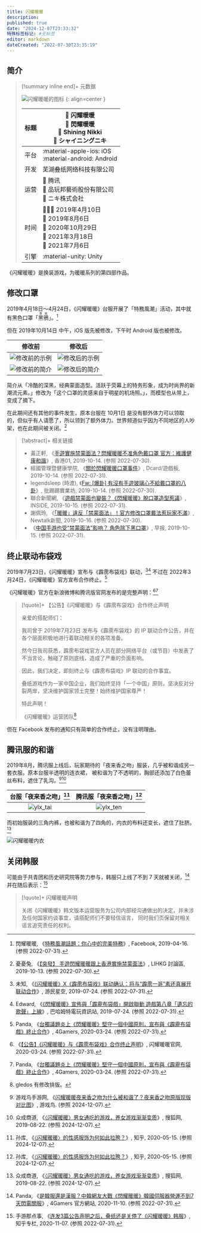 ```yaml
---
title: 闪耀暖暖
description:
published: true
date: "2024-12-07T23:33:32"
特殊标签标记: #无标签
editor: markdown
dateCreated: "2022-07-30T23:35:19"
---
```


## 简介

> [!summary inline end]+ 元数据
>
> ![闪耀暖暖的图标](https://s3.tebi.io/ggame/game/闪耀暖暖/com.papegames.nn4.tw.webp)
> {: align=center }
>
> <div markdown=1 class="infobox">
>
> | 标题 | 🐼 闪耀暖暖<br>🧋 閃耀暖暖<br>🗽 Shining Nikki<br>🥷  シャイニングニキ                           |
> | ---- | -------------------------------------------------------------------------------------------- |
> | 平台 | :material-apple-ios: iOS<br>:material-android: Android                                       |
> | 开发 | 芜湖叠纸网络科技有限公司                                                                     |
> | 运营 | 🐼 腾讯<br>🧋 品玩邦藝術股份有限公司<br>🥷 ニキ株式会社                                         |
> | 时间 | 🚋🎰🧋 2019年4月10日<br>🐼 2019年8月6日<br>🫰 2020年10月29日<br>🥷 2021年3月18日<br>🗽 2021年7月6日 |
> | 引擎 | :material-unity: Unity                                                                       |
>
> </div>

《闪耀暖暖》是换装游戏，为暖暖系列的第四部作品。

## 修改口罩

2019年4月18日～4月24日，《闪耀暖暖》台服开展了「特務風潮」活动，其中就有黑色口罩「<ruby>黑鴉<rp>(</rp><rt>黑鸦</rt><rp>)</rp></ruby>」。[^PSJOM]

[^PSJOM]: 閃耀暖暖, 《[特務風潮話題：你心中的完美特務](https://archive.ph/PSJOM "https://m.facebook.com/ShiningNikkiTW/posts/537182557102976")》, Facebook, 2019-04-16. (参照 2022-07-31).

但在 2019年10月14日 中午，iOS 版先被修改，下午时 Android 版也被修改。

| 修改前            | 修改后            |
| ----------------- | ----------------- |
| ![修改前的示例][] | ![修改后的示例][] |
| ![修改前的简介][] | ![修改后的简介][] |

[修改前的示例]: https://ggame.s3.tebi.io/game/闪耀暖暖/修改前的示例.webp
[修改后的示例]: https://ggame.s3.tebi.io/game/闪耀暖暖/修改后的示例.webp
[修改前的简介]: https://ggame.s3.tebi.io/game/闪耀暖暖/修改前的简介.webp "冷酷的深黑，经典蒙面造型。活跃于荧幕上的特务形象，成为时尚界的新潮流元素。"
[修改后的简介]: https://ggame.s3.tebi.io/game/闪耀暖暖/修改后的简介.webp "这个口罩的灵感来自于明星的机场照。"

简介从「冷酷的深黑，经典蒙面造型。活跃于荧幕上的特务形象，成为时尚界的新潮流元素。」修改为「这个口罩的灵感来自于明星的机场照。」，而模型也从带上，变成了摘下。

在此期间还有其他的事件发生，原本台服在 10月1日 是没有额外体力可以领取的，但似乎有人请愿了，所以领到了额外体力。世界频道似乎因为不同地区的人吵架，也在此期间被关闭。[^1649463]

[^1649463]: 憂憂兔, 《[【突發】 手遊閃耀暖暖跟上香港實施禁蒙面法](https://web.archive.org/web/20211105025935/https://lihkg.com/thread/1649463/page/1)》, LIHKG 討論區, 2019-10-13. (参照 2022-07-30).

> [!abstract]+ 相关链接
>
> +   黃正軒, 《[手遊實施禁蒙面法？閃耀暖暖不准角色戴口罩 官方：維護健康和諧](https://web.archive.org/web/20220624083341/https://www.hk01.com/遊戲動漫/385810/閃耀暖暖港台服疑維穩-更新強改口罩配件成掛耳-網民-手遊也有禁蒙面法)》, 香港01, 2019-10-14. (参照 2022-07-30).
> +   經國管理暨健康學院, 《[關於閃耀暖暖口罩事件](https://archive.ph/SP2OO "https://www.dcard.tw/f/game/p/232298062")》, Dcard/遊戲板, 2019-10-14. (参照 2022-07-31).
> +   legendsleep (時渡), 《[Fw: [爆卦] 有沒有手遊玻璃心不給戴口罩的八卦](https://web.archive.org/web/20210728073008/https://www.ptt.cc/bbs/C_Chat/M.1570993603.A.585.html)》, 批踢踢實業坊, 2019-10-14. (参照 2022-07-30).
> +   聯合新聞網, 《[遊戲禁蒙面也變裝？《閃耀暖暖》脫口罩造型惹議](https://web.archive.org/web/20210613014459/https://www.inside.com.tw/article/17808-ShiningNikki-Anti-mask-law)》, INSIDE, 2019-10-15. (参照 2022-07-31).
> +   謝佩玲, 《[「暖暖」違反「禁蒙面法」！官方修改口罩戴法惹玩家不滿](https://web.archive.org/web/20210805110333/https://newtalk.tw/news/view/2019-10-16/312267)》, Newtalk新聞, 2019-10-16. (参照 2022-07-30).
> +   《[中国手游也受“禁蒙面法”影响？ 角色除下黑口罩](https://web.archive.org/web/20220701111241/https://www.zaobao.com.sg/realtime/china/story20191015-997242)》, 早报, 2019-10-15. (参照 2022-07-31).

## 终止联动布袋戏

2019年7月23日，《闪耀暖暖》宣布与《霹雳布袋戏》联动，[^1206254][^183147] 不过在 2022年3月24日，《闪耀暖暖》官方宣布合作终止。[^PSogV]

[^1206254]: 未知, 《[《闪耀暖暖》X《霹雳布袋戏》联动确认：将与“霹雳一哥”素还真展开联动合作](https://web.archive.org/web/20220731054112/https://shouyou.gamersky.com/news/201907/1206254.shtml)》, 游民星空, 2019-07-24. (参照 2022-07-31).

[^183147]: Edward, 《[《閃耀暖暖》宣佈與「霹靂布袋戲」開啟聯動 遊戲第八章「遺忘的歌聲」上線](https://web.archive.org/web/20201107225729/https://gnn.gamer.com.tw/detail.php?sn=183147)》, 巴哈姆特電玩資訊站, 2019-07-24. (参照 2022-07-31).

[^PSogV]: Panda, 《[台獨議題炎上《閃耀暖暖》堅守一個中國原則，宣布與《霹靂布袋戲》終止合作](https://archive.ph/PSogV "https://www.4gamers.com.tw/news/detail/42519/shanyaonuannuan-canceled-event-with-pili-dramas-due-to-politic-issue")》, 4Gamers, 2020-03-24. (参照 2022-07-31).

《闪耀暖暖》官方在新浪微博和腾讯版官网发布的是完整声明：[^100663][^PSogV]

[^100663]: 《[【公告】《闪耀暖暖》与《霹雳布袋戏》合作终止声明](https://web.archive.org/web/20220731055455/https://nikki4.papegames.cn/news/100663)》, 闪耀暖暖官网, 2020-03-24. (参照 2022-07-31).

> [!quote]+ 【公告】《闪耀暖暖》与《霹雳布袋戏》合作终止声明
>
> 亲爱的搭配师们：
>
> 我司曾于 2019年7月23日 发布与《霹雳布袋戏》的 IP 联动合作公告，并在各个层面积极地进行着联动相关的各项准备。
>
> 然今日我司获悉，霹雳布袋戏官方人员在部分网络平台（或节目）中发表了不当言论，触碰了原则底线，造成了严重的负面影响。
>
> 因此，我们决定，即刻终止与《霹雳布袋戏》IP 联动的合作事宜。
>
> 叠纸游戏作为一家中国企业，我们始终坚持「一个中国」原则，坚决反对分裂两岸，坚决维护国家领土完整！始终维护国家尊严！
>
> 特此声明！
>
> 《闪耀暖暖》运营团队[^edit]

[^edit]: gledos 有修改排版。

但在 Facebook 发布的通知只有简单的合作终止，没有注明理由。

## 腾讯服的和谐

2019年8月，腾讯服上线后，玩家期待的「夜来香之吻」服装，几乎被和谐成另一套衣服。原本台服半透明的连衣裙，
被和谐为了不透明的，胸部还添加了白色蕾丝布料，遮住了乳沟。[^70634][^58040]

[^70634]: 游戏鸟手游网, 《[闪耀暖暖夜来香之吻为什么被和谐了？夜来香之吻原版现版对比图](https://web.archive.org/web/20241207145938/https://www.youxiniao.com/news/wenda/2670634.html)》, 游戏鸟. (参照 2024-12-07).

[^58040]: 众成商道, 《[〈闪耀暖暖〉男女通吃的游戏，养女游戏渐渐变质](https://web.archive.org/web/20241207145944/https://www.sohu.com/a/335600611_100058040)》, 搜狐网, 2019-08-22. (参照 2024-12-07).

| 台服「夜来香之吻」[^79873] | 腾讯服「夜来香之吻」[^79873] |
| :------------------------: | :--------------------------: |
|        ![ylx_tai][]        |         ![ylx_ten][]         |

[ylx_tai]: https://s3.tebi.io/ggame/ShareX/game_闪耀暖暖_夜来香之吻_台服.new.gif.avif
[ylx_ten]: https://s3.tebi.io/ggame/ShareX/game_闪耀暖暖_夜来香之吻_腾讯服.new.gif.avif

[^79873]: 孙库, 《[〈闪耀暖暖〉的性感服饰为何如此拉胯？](https://www.zhihu.com/question/394179718/answer/1223679873)》, 知乎, 2020-05-15. (参照 2024-12-07).

而初始服装的三角内裤，也被和谐为了四角的，内衣的布料还变长，遮住了肚脐。[^58040]

![闪耀暖暖内衣](https://s3.tebi.io/ggame/ShareX/game_闪耀暖暖_内衣.new.gif.avif)

<!-- 苍羽流光、兔女郎 -->

## 关闭韩服

可能由于共青团和历史研究院等势力参与，韩服只上线了不到 7 天就被关闭，[^45500] 并在随后表示：[^276890422]

> [!quote]+ 闪耀暖暖声明
>
> 关闭《闪耀暖暖》韩文版本运营服务为公司内部经沟通做出的决定，并未涉及任何国家约谈事宜，请搭配师们不要轻信谣言，
> 同时我们页保留对相关谣言追究责任的权利。

[^45500]: Panda, 《[是韓服還是漢服？中韓網友大戰《閃耀暖暖》韓國伺服器營運不到7天閃電關服](https://web.archive.org/web/20201115173010/https://www.4gamers.com.tw/news/detail/45500/shanyaonuannuan-withdrew-south-korea-market-because-of-one-gacha-item-cloth)》, 4Gamers 官方網站, 2020-11-10. (参照 2022-07-31).

[^276890422]: 手游那点事, 《[连发3篇公告声明之后，叠纸还是关停了《闪耀暖暖》韩服](https://web.archive.org/web/20220731065715/https://zhuanlan.zhihu.com/p/276890422)》, 知乎专栏, 2020-11-07. (参照 2022-07-31).
